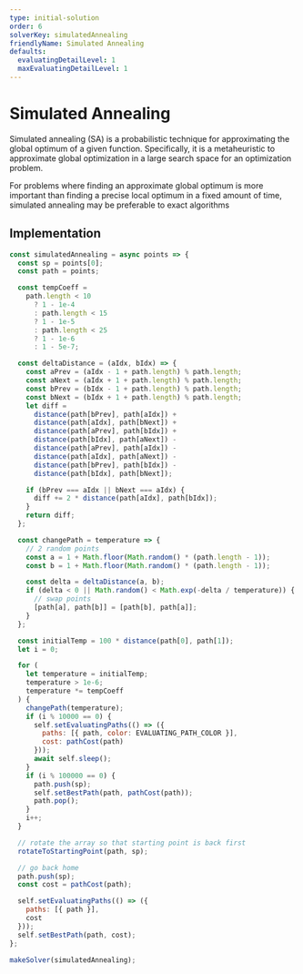 ```yaml
---
type: initial-solution
order: 6
solverKey: simulatedAnnealing
friendlyName: Simulated Annealing
defaults:
  evaluatingDetailLevel: 1
  maxEvaluatingDetailLevel: 1
---
```


# Simulated Annealing

Simulated annealing (SA) is a probabilistic technique for approximating the global optimum of a given function. Specifically, it is a metaheuristic to approximate global optimization in a large search space for an optimization problem.

For problems where finding an approximate global optimum is more important than finding a precise local optimum in a fixed amount of time, simulated annealing may be preferable to exact algorithms

## Implementation

```javascript
const simulatedAnnealing = async points => {
  const sp = points[0];
  const path = points;

  const tempCoeff =
    path.length < 10
      ? 1 - 1e-4
      : path.length < 15
      ? 1 - 1e-5
      : path.length < 25
      ? 1 - 1e-6
      : 1 - 5e-7;

  const deltaDistance = (aIdx, bIdx) => {
    const aPrev = (aIdx - 1 + path.length) % path.length;
    const aNext = (aIdx + 1 + path.length) % path.length;
    const bPrev = (bIdx - 1 + path.length) % path.length;
    const bNext = (bIdx + 1 + path.length) % path.length;
    let diff =
      distance(path[bPrev], path[aIdx]) +
      distance(path[aIdx], path[bNext]) +
      distance(path[aPrev], path[bIdx]) +
      distance(path[bIdx], path[aNext]) -
      distance(path[aPrev], path[aIdx]) -
      distance(path[aIdx], path[aNext]) -
      distance(path[bPrev], path[bIdx]) -
      distance(path[bIdx], path[bNext]);

    if (bPrev === aIdx || bNext === aIdx) {
      diff += 2 * distance(path[aIdx], path[bIdx]);
    }
    return diff;
  };

  const changePath = temperature => {
    // 2 random points
    const a = 1 + Math.floor(Math.random() * (path.length - 1));
    const b = 1 + Math.floor(Math.random() * (path.length - 1));

    const delta = deltaDistance(a, b);
    if (delta < 0 || Math.random() < Math.exp(-delta / temperature)) {
      // swap points
      [path[a], path[b]] = [path[b], path[a]];
    }
  };

  const initialTemp = 100 * distance(path[0], path[1]);
  let i = 0;

  for (
    let temperature = initialTemp;
    temperature > 1e-6;
    temperature *= tempCoeff
  ) {
    changePath(temperature);
    if (i % 10000 == 0) {
      self.setEvaluatingPaths(() => ({
        paths: [{ path, color: EVALUATING_PATH_COLOR }],
        cost: pathCost(path)
      }));
      await self.sleep();
    }
    if (i % 100000 == 0) {
      path.push(sp);
      self.setBestPath(path, pathCost(path));
      path.pop();
    }
    i++;
  }

  // rotate the array so that starting point is back first
  rotateToStartingPoint(path, sp);

  // go back home
  path.push(sp);
  const cost = pathCost(path);

  self.setEvaluatingPaths(() => ({
    paths: [{ path }],
    cost
  }));
  self.setBestPath(path, cost);
};

makeSolver(simulatedAnnealing);
```
